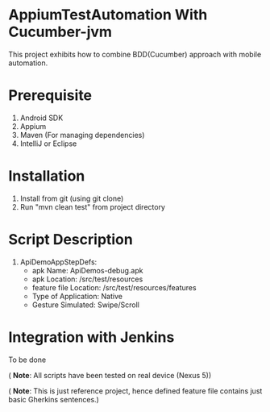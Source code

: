 AppiumTestAutomation With Cucumber-jvm
====================

This project exhibits how to combine BDD(Cucumber) approach with mobile automation. 

Prerequisite
=====================
1. Android SDK
2. Appium
3. Maven (For managing dependencies)
4. IntelliJ or Eclipse

Installation
=====================
1. Install from git (using git clone)
2. Run "mvn clean test" from project directory

Script Description
=====================
1. ApiDemoAppStepDefs:
	* apk Name: ApiDemos-debug.apk
	* apk Location: /src/test/resources
	* feature file Location: /src/test/resources/features
	* Type of Application: Native
	* Gesture Simulated: Swipe/Scroll
	
Integration with Jenkins
=====================
To be done

( **Note**: All scripts have been tested on real device (Nexus 5))

( **Note**: This is just reference project, hence defined feature file contains just basic Gherkins sentences.)